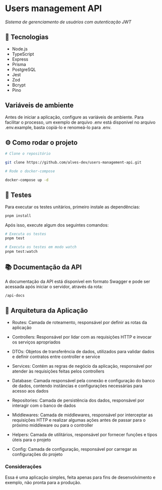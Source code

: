 # Users management API

*Sistema de gerenciamento de usuários com autenticação JWT*  

## 🔧 Tecnologias  

- Node.js
- TypeScript
- Express  
- Prisma  
- PostgreSQL  
- Jest
- Zod
- Bcrypt
- Pino

## Variáveis de ambiente

Antes de iniciar a aplicação, configure as variáveis de ambiente. Para facilitar o processo, um exemplo de arquivo .env está disponível no arquivo .env.example, basta copiá-lo e renomeá-lo para .env.

## ⚙️ Como rodar o projeto  

```bash
# Clone o repositório

git clone https://github.com/alves-dev/users-management-api.git 

# Rode o docker-compose

docker-compose up -d
```

## 🧪 Testes

Para executar os testes unitários, primeiro instale as dependências:

```bash
pnpm install
```

Após isso, execute algum dos seguintes comandos:

```bash
# Executa os testes
pnpm test

# Executa os testes em modo watch
pnpm test:watch
```

## 📚 Documentação da API

A documentação da API está disponível em formato Swagger e pode ser acessada após iniciar o servidor, através da rota:

```md
/api-docs
```

## 📂 Arquitetura da Aplicação

- Routes: Camada de roteamento, responsável por definir as rotas da aplicação

- Controllers: Responsável por lidar com as requisições HTTP e invocar os serviços apropriados

- DTOs: Objetos de transferência de dados, utilizados para validar dados e definir contratos entre controller e service

- Services: Contém as regras de negócio da aplicação, responsável por atender às requisições feitas pelos controllers

- Database: Camada responsável pela conexão e configuração do banco de dados, contendo instâncias e configurações necessárias para acesso aos dados

- Repositories: Camada de persistência dos dados, responsável por interagir com o banco de dados

- Middlewares: Camada de middlewares, responsável por interceptar as requisições HTTP e realizar algumas ações antes de passar para o próximo middleware ou para o controller

- Helpers: Camada de utilitários, responsável por fornecer funções e tipos úteis para o projeto

- Config: Camada de configuração, responsável por carregar as configurações do projeto

### Considerações

Essa é uma aplicação simples, feita apenas para fins de desenvolvimento e exemplo, não pronta para a produção.
